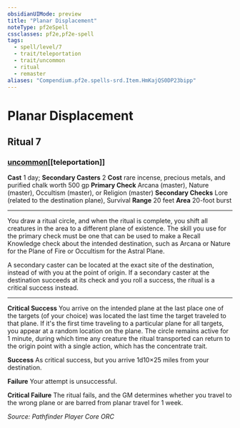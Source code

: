 ```yaml
---
obsidianUIMode: preview
title: "Planar Displacement"
noteType: pf2eSpell
cssclasses: pf2e,pf2e-spell
tags:
  - spell/level/7
  - trait/teleportation
  - trait/uncommon
  - ritual
  - remaster
aliases: "Compendium.pf2e.spells-srd.Item.HmKajQS0DP23bipp" 
---
```

# Planar Displacement   
## Ritual 7
### [uncommon](uncommon "Uncommon Rarity Trait")[[teleportation]]

**Cast** 1 day; **Secondary Casters** 2
**Cost** rare incense, precious metals, and purified chalk worth 500 gp
**Primary Check** Arcana (master), Nature (master), Occultism (master), or Religion (master)
**Secondary Checks** Lore (related to the destination plane), Survival
**Range** 20 feet
**Area** 20-foot burst
* * * 
You draw a ritual circle, and when the ritual is complete, you shift all creatures in the area to a different plane of existence. The skill you use for the primary check must be one that can be used to make a Recall Knowledge check about the intended destination, such as Arcana or Nature for the Plane of Fire or Occultism for the Astral Plane.

A secondary caster can be located at the exact site of the destination, instead of with you at the point of origin. If a secondary caster at the destination succeeds at its check and you roll a success, the ritual is a critical success instead.

* * *

**Critical Success** You arrive on the intended plane at the last place one of the targets (of your choice) was located the last time the target traveled to that plane. If it's the first time traveling to a particular plane for all targets, you appear at a random location on the plane. The circle remains active for 1 minute, during which time any creature the ritual transported can return to the origin point with a single action, which has the concentrate trait.

**Success** As critical success, but you arrive 1d10×25 miles from your destination.

**Failure** Your attempt is unsuccessful.

**Critical Failure** The ritual fails, and the GM determines whether you travel to the wrong plane or are barred from planar travel for 1 week.

*Source: Pathfinder Player Core*
*ORC*